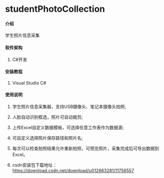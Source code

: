 # studentPhotoCollection

#### 介绍
学生照片信息采集

#### 软件架构

1. C#开发


#### 安装教程

1.  Visual Studio C#

#### 使用说明

1.  学生照片信息采集器，支持USB摄像头、笔记本摄像头拍照;
2.  人脸自动识别框选，照片可自动裁剪;
3.  上传Excel自定义数据模板，可选择任意工作表作为数据源;
4.  可自定义选择照片保存路径和照片名;
5.  每次可以检查拍照结果允许重新拍照，可预览照片，采集完成后可导出数据到Excel。

6.  csdn安装包下载地址：https://download.csdn.net/download/u012663281/11756557
